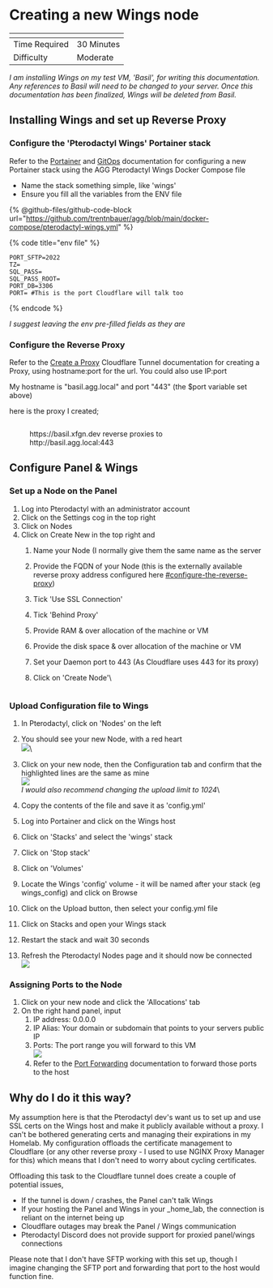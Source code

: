 # Creating a new Wings node

<table data-view="cards"><thead><tr><th></th><th></th></tr></thead><tbody><tr><td>Time Required</td><td>30 Minutes</td></tr><tr><td>Difficulty</td><td>Moderate</td></tr></tbody></table>

_I am installing Wings on my test VM, 'Basil', for writing this documentation. Any references to Basil will need to be changed to your server. Once this documentation has been finalized, Wings will be deleted from Basil._

## Installing Wings and set up Reverse Proxy

### Configure the 'Pterodactyl Wings' Portainer stack

Refer to the [Portainer](broken-reference) and [GitOps](broken-reference) documentation for configuring a new Portainer stack using the AGG Pterodactyl Wings Docker Compose file

* Name the stack something simple, like 'wings'
* Ensure you fill all the variables from the ENV file

{% @github-files/github-code-block url="https://github.com/trentnbauer/agg/blob/main/docker-compose/pterodactyl-wings.yml" %}

{% code title="env file" %}
```
PORT_SFTP=2022
TZ=
SQL_PASS=
SQL_PASS_ROOT=
PORT_DB=3306
PORT= #This is the port Cloudflare will talk too
```
{% endcode %}

_I suggest leaving the env pre-filled fields as they are_

### Configure the Reverse Proxy

Refer to the [Create a Proxy](../cloudflare/tunnel/create-a-proxy-public-hostname.md) Cloudflare Tunnel documentation for creating a Proxy, using hostname:port for the url. You could also use IP:port

My hostname is "basil.agg.local" and port "443" (the $port variable set above)

here is the proxy I created;

<figure><img src="../../.gitbook/assets/image (35).png" alt=""><figcaption><p>https://basil.xfgn.dev reverse proxies to http://basil.agg.local:443</p></figcaption></figure>



## Configure Panel & Wings

### Set up a Node on the Panel

1. Log into Pterodactyl with an administrator account
2. Click on the Settings cog in the top right
3. Click on Nodes
4. Click on Create New in the top right and
   1. Name your Node (I normally give them the same name as the server
   2. Provide the FQDN of your Node (this is the externally available reverse proxy address configured here [#configure-the-reverse-proxy](creating-a-new-wings-node.md#configure-the-reverse-proxy "mention"))
   3. Tick 'Use SSL Connection'
   4. Tick 'Behind Proxy'
   5. Provide RAM & over allocation of the machine or VM
   6. Provide the disk space & over allocation of the machine or VM
   7. Set your Daemon port to 443 (As Cloudflare uses 443 for its proxy)
   8.  Click on 'Create Node'\


       <figure><img src="../../.gitbook/assets/image (5).png" alt=""><figcaption></figcaption></figure>

### Upload Configuration file to Wings

1. In Pterodactyl, click on 'Nodes' on the left
2. You should see your new Node, with a red heart\
   ![](<../../.gitbook/assets/image (39).png>)\

3. Click on your new node, then the Configuration tab and confirm that the highlighted lines are the same as mine\
   ![](<../../.gitbook/assets/image (41).png>)\
   _I would also recommend changing the upload limit to 1024_\

4. Copy the contents of the file and save it as 'config.yml'
5. Log into Portainer and click on the Wings host
6. Click on 'Stacks' and select the 'wings' stack
7. Click on 'Stop stack'
8. Click on 'Volumes'
9. Locate the Wings 'config' volume - it will be named after your stack (eg wings\_config) and click on Browse
10. Click on the Upload button, then select your config.yml file
11. Click on Stacks and open your Wings stack
12. Restart the stack and wait 30 seconds
13. Refresh the Pterodactyl Nodes page and it should now be connected\
    ![](<../../.gitbook/assets/image (34).png>)

### Assigning Ports to the Node

1. Click on your new node and click the 'Allocations' tab
2. On the right hand panel, input
   1. IP address: 0.0.0.0
   2. IP Alias: Your domain or subdomain that points to your servers public IP
   3. Ports: The port range you will forward to this VM\
      ![](<../../.gitbook/assets/image (11).png>)
   4. Refer to the [Port Forwarding](../unifi/port-forwarding.md) documentation to forward those ports to the host

## Why do I do it this way?

My assumption here is that the Pterodactyl dev's want us to set up and use SSL certs on the Wings host and make it publicly available without a proxy. I can't be bothered generating certs and managing their expirations in my Homelab. My configuration offloads the certificate management to Cloudflare (or any other reverse proxy - I used to use NGINX Proxy Manager for this) which means that I don't need to worry about cycling certificates.

Offloading this task to the Cloudflare tunnel does create a couple of potential issues,

* If the tunnel is down / crashes, the Panel can't talk Wings
* If your hosting the Panel and Wings in your _home_lab, the connection is reliant on the internet being up
* Cloudflare outages may break the Panel / Wings communication
* Pterodactyl Discord does not provide support for proxied panel/wings connections

Please note that I don't have SFTP working with this set up, though I imagine changing the SFTP port and forwarding that port to the host would function fine.
